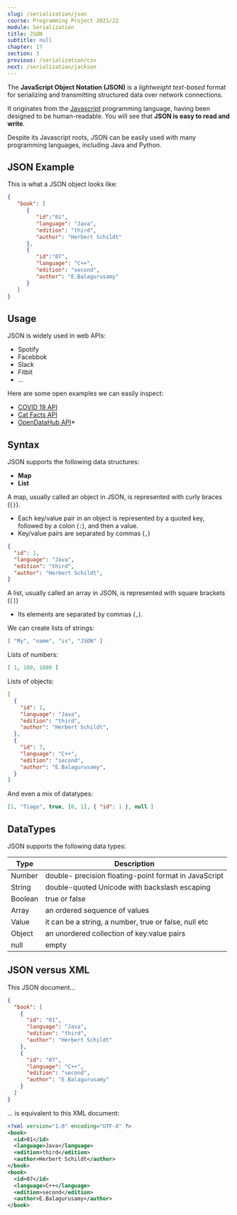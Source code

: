 ```yaml
---
slug: /serialization/json
course: Programming Project 2021/22
module: Serialization
title: JSON
subtitle: null
chapter: 17
section: 3
previous: /serialization/csv
next: /serialization/jackson
---
```


The **JavaScript Object Notation (JSON)** is a *lightweight text-based* format for serializing and transmitting structured data over network connections.

It originates from the [Javascript](https://en.wikipedia.org/wiki/JavaScript) programming language, having been designed to be human-readable. You will see that **JSON is easy to read and write**.

Despite its Javascript roots, JSON can be easily used with many programming languages, including Java and Python.

## JSON Example

This is what a JSON object looks like:

```json
{
   "book": [
      {
         "id":"01",
         "language": "Java",
         "edition": "third",
         "author": "Herbert Schildt"
      },
      {
         "id":"07",
         "language": "C++",
         "edition": "second",
         "author": "E.Balagurusamy"
      }
   ]
}
```

## Usage

JSON is widely used in web APIs:
- Spotify
- Facebbok 
- Slack
- Fitbit
- ...

Here are some open examples we can easily inspect:
- [COVID 19 API](https://api.covid19api.com/)
- [Cat Facts API](https://cat-fact.herokuapp.com/facts)
- [OpenDataHub API](http://tourism.opendatahub.bz.it/api)*


## Syntax

JSON supports the following data structures: 
- **Map**
- **List**

A map, usually called an object in JSON, is represented with curly braces (`{}`). 
- Each key/value pair in an object is represented by a quoted key, followed by a colon (`:`), and then a value.
- Key/value pairs are separated by commas (`,`)

```json
{
  "id": 1,
  "language": "Java",
  "edition": "third",
  "author": "Herbert Schildt",
}
```

A list, usually called an array in JSON, is represented with square brackets (`[]`)
- Its elements are separated by commas (`,`).

We can create lists of strings:

```json
[ "My", "name", "is", "JSON" ]
```

Lists of numbers:

```json
[ 1, 100, 1000 ]
```

Lists of objects:

```json
[
  {
    "id": 1,
    "language": "Java",
    "edition": "third",
    "author": "Herbert Schildt",
  },
  {
    "id": 7,
    "language": "C++",
    "edition": "second",
    "author": "E.Balagurusamy",
  }
]
```

And even a mix of datatypes:

```json
[1, "Tiago", true, [0, 1], { "id": 1 }, null ]
```

## DataTypes

JSON supports the following data types:

| Type       | Description                                           |
|------------|-------------------------------------------------------|
| Number     | double- precision floating-point format in JavaScript |
| String     | double-quoted Unicode with backslash escaping         |
| Boolean    | true or false                                         |
| Array      | an ordered sequence of values                         |
| Value      | it can be a string, a number, true or false, null etc |
| Object     | an unordered collection of key:value pairs            |
| null       | empty                                                 |


## JSON versus XML

This JSON document...

```json
{
  "book": [
    {
      "id": "01",
      "language": "Java",
      "edition": "third",
      "author": "Herbert Schildt"
    },
    {
      "id": "07",
      "language": "C++",
      "edition": "second",
      "author": "E.Balagurusamy"
    }
  ]
}
```

... is equivalent to this XML document:

```xml
<?xml version="1.0" encoding="UTF-8" ?>
<book>
  <id>01</id>
  <language>Java</language>
  <edition>third</edition>
  <author>Herbert Schildt</author>
</book>
<book>
  <id>07</id>
  <language>C++</language>
  <edition>second</edition>
  <author>E.Balagurusamy</author>
</book>
```
